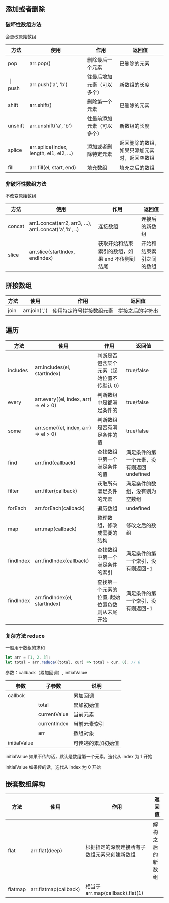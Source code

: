 ## 添加或者删除

### 破坏性数组方法

会更改原始数组

| 方法    | 使用                                     | 作用                       | 返回值                                       |
| ------- | ---------------------------------------- | -------------------------- | -------------------------------------------- |
| pop     | arr.pop()                                | 删除最后一个元素           | 已删除的元素                                 |
| ｜ push | arr.push('a', 'b')                       | 往最后增加元素（可以多个） | 新数组的长度                                 |
| shift   | arr.shift()                              | 删除第一个元素             | 已删除的元素                                 |
| unshift | arr.unshift('a', 'b')                    | 往最前添加元素（可以多个） | 新数组的长度                                 |
| splice  | arr.splice(index, length, el1, el2, ...) | 添加或者删除特定元素       | 返回删除的数组，如果只添加元素时，返回空数组 |
| fill    | arr.fill(el, start, end)                 | 填充数组                   | 填充之后的数组                               |

### 非破坏性数组方法

不改变原始数组

| 方法   | 使用                                                   | 作用                                            | 返回值                   |
| ------ | ------------------------------------------------------ | ----------------------------------------------- | ------------------------ |
| concat | arr1.concat(arr2, arr3, ...), arr1.concat('a','b', ..) | 连接数组                                        | 连接后的新数组           |
| slice  | arr.slice(startIndex, endIndex)                        | 获取开始和结束索引的数组，如果 end 不传则到结尾 | 开始和结束索引之间的数组 |

## 拼接数组

| 方法 | 使用          | 作用                     | 返回值           |
| ---- | ------------- | ------------------------ | ---------------- |
| join | arr.join(',') | 使用特定符号拼接数组元素 | 拼接之后的字符串 |

## 遍历

| 方法      | 使用                                  | 作用                                           | 返回值                                     |
| --------- | ------------------------------------- | ---------------------------------------------- | ------------------------------------------ |
| includes  | arr.includes(el, startIndex)          | 判断是否包含某个元素（起始位置不传默认 0）     | true/false                                 |
| every     | arr.every((el, index, arr) => el > 0) | 判断数组中是都满足条件的                       | true/false                                 |
| some      | arr.some((el, index, arr) => el > 0)  | 判断数组是否有满足条件的值                     | true/false                                 |
| find      | arr.find(callback)                    | 查找数组中第一个满足条件的值                   | 满足条件的第一个元素，没有则返回 undefined |
| filter    | arr.filter(callback)                  | 获取所有满足条件的元素                         | 满足条件的数组，没有则为空数组             |
| forEach   | arr.forEach(callback)                 | 遍历数组                                       | undefined                                  |
| map       | arr.map(callback)                     | 整理数组，修改成需要的结构                     | 修改之后的数组                             |
| findIndex | arr.findIndex(callback)               | 查找数组中第一个满足条件的索引                 | 满足条件的第一个索引，没有则返回-1         |
| findIndex | arr.findIndex(el, startIndex)         | 查找第一个元素的位置, 起始位置负数则从末尾开始 | 满足条件的第一个索引，没有则返回-1         |

### 复杂方法 reduce

一般用于数组的求和

```js
let arr = [1, 2, 3];
let total = arr.reduce((total, cur) => total + cur, 0); // 6
```

参数：callback（累加回调）, initialValue

| 参数         | 子参数       | 说明               |
| ------------ | ------------ | ------------------ |
| callbck      |              | 累加回调           |
|              | total        | 累加初始值         |
|              | currentValue | 当前元素           |
|              | currentIndex | 当前元素索引       |
|              | arr          | 数组对象           |
| initialValue |              | 可传递的累加初始值 |

initialValue 如果不传的话，默认是数组第一个元素，迭代从 index 为 1 开始

initialValue 如果传的话，迭代从 index 为 0 开始



## 嵌套数组解构

| 方法 | 使用 | 作用 | 返回值 |
| ---- | ---- | ---- | ------ |
| flat |arr.flat(deep)|根据指定的深度连接所有子数组元素来创建新数组|解构之后的新数组|
|flatmap|arr.flatmap(callback)|相当于arr.map(callback).flat(1)||
